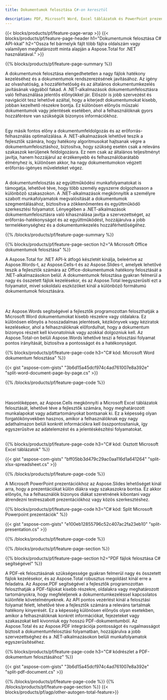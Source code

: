 ```yaml
---
title: Dokumentumok felosztása C#-on keresztül 

description: PDF, Microsoft Word, Excel táblázatok és PowerPoint prezentációk felosztása a C# alkalmazáson keresztül. A dokumentum felosztása oldalszám vagy valamilyen előre meghatározott minta szerint.
---
```


{{< blocks/products/pf/feature-page-wrap >}}
{{< blocks/products/pf/feature-page-header h1="Dokumentumok felosztása C# API-kkal" h2="Ossza fel bármelyik fájlt több fájlra oldalszám vagy valamilyen meghatározott minta alapján a Aspose.Total for .NET használatával." >}}

{{% blocks/products/pf/feature-page-summary %}}

A dokumentumok felosztása elengedhetetlen a nagy fájlok hatékony kezeléséhez és a dokumentumok rendszerezésének javításához. Az igény az olvashatóság, a hozzáférhetőség és az általános dokumentumkezelés javításának vágyából fakad. A .NET-alkalmazások dokumentumfelosztásra való felhasználása jelentős előnyökkel jár. Először is jobb szervezést és navigációt tesz lehetővé azáltal, hogy a kiterjedt dokumentumokat kisebb, jobban kezelhető részekre bontja. Ez különösen előnyös műszaki dokumentumok vagy jelentések esetében, ahol a felhasználóknak gyors hozzáférésre van szükségük bizonyos információkhoz.<br /><br />

Egy másik fontos előny a dokumentumfeldolgozás és az erőforrás-felhasználás optimalizálása. A .NET-alkalmazások lehetővé teszik a fejlesztők számára, hogy hatékony algoritmusokat hajtsanak végre a dokumentumfelosztáshoz, biztosítva, hogy szükség esetén csak a releváns szakaszok kerüljenek feldolgozásra. Ez nem csak az általános teljesítményt javítja, hanem hozzájárul az érzékenyebb és felhasználóbarátabb élményhez is, különösen akkor, ha nagy dokumentumokon végzett erőforrás-igényes műveleteket végez.<br /><br />

A dokumentumfelosztás az együttműködési munkafolyamatokat is támogatja, lehetővé téve, hogy több személy egyszerre dolgozhasson a különböző szakaszokon. A .NET-alkalmazások megkönnyítik a személyre szabott munkafolyamatok megvalósítását a dokumentumok szegmentálásához, biztosítva a zökkenőmentes és együttműködő szerkesztési folyamatot. Lényegében a .NET-alkalmazások dokumentumfelosztásra való kihasználása javítja a szervezettséget, az erőforrás-hatékonyságot és az együttműködést, hozzájárulva a jobb termelékenységhez és a dokumentumkezelés hozzáférhetőségéhez.

{{% /blocks/products/pf/feature-page-summary  %}}

{{% blocks/products/pf/feature-page-section  h2="A Microsoft Office dokumentumok felosztása" %}}

A Aspose.Total for .NET API-k átfogó készletét kínálja, beleértve az Aspose.Words-t, az Aspose.Cells-t és az Aspose.Slides-t, amelyek lehetővé teszik a fejlesztők számára az Office-dokumentumok hatékony felosztását a .NET-alkalmazásokon belül. A dokumentumok felosztása gyakran felmerül a nagy és összetett fájlok kezelésekor, és az Aspose.Total leegyszerűsíti ezt a folyamatot, mivel sokoldalú eszközöket kínál a különböző formátumú dokumentumok felosztására. 

<br /><br />
Az Aspose.Words segítségével a fejlesztők programozottan feloszthatják a Microsoft Word dokumentumokat kisebb részekre vagy oldalakra. Ez különösen előnyös a hosszadalmas jelentések, kézikönyvek vagy kéziratok kezelésekor, ahol a felhasználóknak előfordulhat, hogy a dokumentum bizonyos részeit kell kivonatolniuk vagy azokkal dolgozniuk kell. Az Aspose.Total-on belüli Aspose.Words lehetővé teszi a felosztási folyamat pontos irányítását, biztosítva a pontosságot és a hatékonyságot.


{{% blocks/products/pf/feature-page-code h3="C# kód: Microsoft Word dokumentum felosztása" %}}

{{< gist "aspose-com-gists" "3b6d15a45dcf974c4ad761007e8a392e" "split-word-document-page-by-page.cs" >}}

{{% /blocks/products/pf/feature-page-code  %}}

<br /><br />
Hasonlóképpen, az Aspose.Cells megkönnyíti a Microsoft Excel táblázatok felosztását, lehetővé téve a fejlesztők számára, hogy meghatározott munkalapokat vagy adattartományokat bontsanak ki. Ez a képesség olyan forgatókönyvekben hasznos, amikor a felhasználóknak egy nagy adathalmazon belüli konkrét információkra kell összpontosítaniuk, így egyszerűsítve az adatelemzést és a jelentéskészítési folyamatokat.
<br /><br />

{{% blocks/products/pf/feature-page-code h3="C# kód: Osztott Microsoft Excel táblázatok" %}}

{{< gist "aspose-com-gists" "bff05bb3d479c29ac0aa116d1a641264" "split-xlsx-spreadsheet.cs" >}}

{{% /blocks/products/pf/feature-page-code  %}}

A Microsoft PowerPoint prezentációkhoz az Aspose.Slides lehetőséget kínál arra, hogy a prezentációkat külön diákra vagy szakaszokra bontsa. Ez akkor előnyös, ha a felhasználók bizonyos diákat szeretnének kibontani vagy átrendezni testreszabott prezentációkhoz vagy közös szerkesztéshez.

{{% blocks/products/pf/feature-page-code h3="C# kód: Split Microsoft Powerpoint prezentációk" %}}

{{< gist "aspose-com-gists" "e100eb12855796c52c407ac2fa23eb10" "split-presentation.cs" >}}

{{% /blocks/products/pf/feature-page-code  %}}

{{% /blocks/products/pf/feature-page-section %}}

{{% blocks/products/pf/feature-page-section  h2="PDF fájlok felosztása C# segítségével" %}}

A PDF-ek felosztásának szükségessége gyakran felmerül nagy és összetett fájlok kezelésekor, és az Aspose.Total robusztus megoldást kínál erre a feladatra. Az Aspose.PDF segítségével a fejlesztők programozottan feloszthatják a PDF-fájlokat kisebb részekre, oldalakra vagy meghatározott tartományokra, hogy megfeleljenek a dokumentumkezeléssel kapcsolatos különféle követelményeknek. Az API pontos vezérlést kínál a felosztási folyamat felett, lehetővé téve a fejlesztők számára a releváns tartalmak hatékony kinyerését. Ez a képesség különösen előnyös olyan esetekben, amikor a felhasználóknak konkrét információkat, fejezeteket vagy szakaszokat kell kivonniuk egy hosszú PDF-dokumentumból. Az Aspose.Total és az Aspose.PDF integrációja pontosságot és rugalmasságot biztosít a dokumentumfelosztási folyamatban, hozzájárulva a jobb szervezettséghez és a .NET-alkalmazásokon belüli munkafolyamatok egyszerűsítéséhez.

{{% blocks/products/pf/feature-page-code h3="C# kódrészlet a PDF-dokumentum felosztásához" %}}

{{< gist "aspose-com-gists" "3b6d15a45dcf974c4ad761007e8a392e" "split-pdf-document.cs" >}}

{{% /blocks/products/pf/feature-page-code  %}}
{{% /blocks/products/pf/feature-page-section %}}
{{< blocks/products/pf/agp/other-autogen-total-feature>}}